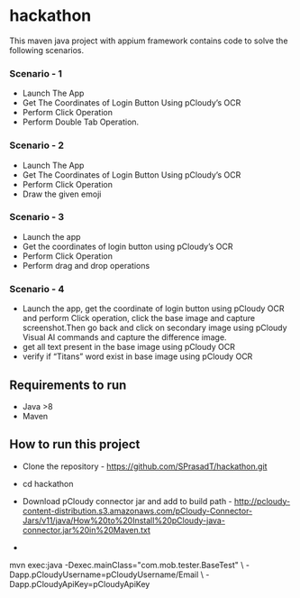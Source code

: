 # hackathon

This maven java project with appium framework contains code to solve the following scenarios.

### Scenario - 1
* Launch The App
* Get The Coordinates of Login Button Using pCloudy’s OCR 
* Perform Click Operation 
* Perform Double Tab Operation. 

### Scenario - 2
* Launch The App
* Get The Coordinates of Login Button Using pCloudy’s OCR 
* Perform Click Operation 
* Draw the given emoji

###  Scenario - 3
* Launch the app
* Get the coordinates of login button using pCloudy’s OCR 
* Perform Click Operation 
* Perform drag and drop operations 

### Scenario - 4
* Launch the app, get the coordinate of login button using pCloudy OCR and perform Click operation, click the base image and capture screenshot.Then go back and click on secondary image using pCloudy Visual AI commands and capture the difference image.
* get all text present in the base image using pCloudy OCR 
* verify if “Titans” word exist in base image using pCloudy OCR

## Requirements to run

- Java >8
- Maven

## How to run this project

- Clone the repository - https://github.com/SPrasadT/hackathon.git

- cd hackathon

- Download pCloudy connector jar and add to build path - http://pcloudy-content-distribution.s3.amazonaws.com/pCloudy-Connector-Jars/v11/java/How%20to%20Install%20pCloudy-java-connector.jar%20in%20Maven.txt

- ```shell 
mvn exec:java -Dexec.mainClass="com.mob.tester.BaseTest" \ 
	-Dapp.pCloudyUsername=pCloudyUsername/Email \ 
	-Dapp.pCloudyApiKey=pCloudyApiKey
```